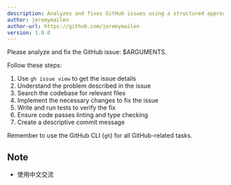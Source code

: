 ```yaml
---
description: Analyzes and fixes GitHub issues using a structured approach with GitHub CLI for issue details, implementing necessary code changes, running tests, and creating proper commit messages.
author: jeremymailen
author-url: https://github.com/jeremymailen
version: 1.0.0
---
```


Please analyze and fix the GitHub issue: $ARGUMENTS.

Follow these steps:

1. Use `gh issue view` to get the issue details
2. Understand the problem described in the issue
3. Search the codebase for relevant files
4. Implement the necessary changes to fix the issue
5. Write and run tests to verify the fix
6. Ensure code passes linting and type checking
7. Create a descriptive commit message

Remember to use the GitHub CLI (`gh`) for all GitHub-related tasks.
## Note
- 使用中文交流
